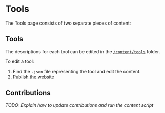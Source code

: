 # Tools

The Tools page consists of two separate pieces of content:

## Tools

The descriptions for each tool can be edited in the [`/content/tools`](/content/tools) folder.

To edit a tool:

1. Find the `.json` file representing the tool and edit the content.
2. [Publish the website](/docs/publish.md)

## Contributions

_TODO: Explain how to update contributions and run the content script_
